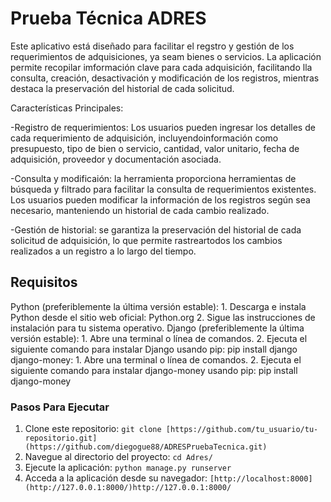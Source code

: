 # Prueba Técnica ADRES
  
  Este aplicativo está diseñado para facilitar el regstro y gestión de los requerimientos de adquisiciones, ya seam bienes o servicios.
  La aplicación permite recopilar imformación clave para cada adquisición, facilitando lla consulta, creación, desactivación y modificación
  de los registros, mientras destaca la preservación del historial de cada solicitud.

Características Principales:

  -Registro de requerimientos: Los usuarios pueden ingresar los detalles de cada requerimiento de adquisición, incluyendoinformación como presupuesto,
  tipo de bien o servicio, cantidad, valor unitario, fecha de adquisición, proveedor y documentación asociada.
  
  -Consulta y modificaión: la herramienta proporciona herramientas de búsqueda y filtrado para facilitar la consulta de requerimientos existentes. 
  Los usuarios pueden modificar la información de los registros según sea necesario, manteniendo un historial de cada cambio realizado.
  
  -Gestión de historial: se garantiza la preservación del historial de cada solicitud de adquisición, lo que permite rastreartodos los cambios 
  realizados a un registro a lo largo del tiempo.

## Requisitos
  
  Python (preferiblemente la última versión estable):
    1. Descarga e instala Python desde el sitio web oficial: Python.org
    2. Sigue las instrucciones de instalación para tu sistema operativo.
  Django (preferiblemente la última versión estable):
    1. Abre una terminal o línea de comandos.
    2. Ejecuta el siguiente comando para instalar Django usando pip:
      pip install django
  django-money:
    1. Abre una terminal o línea de comandos.
    2. Ejecuta el siguiente comando para instalar django-money usando pip:
      pip install django-money

### Pasos Para Ejecutar
1. Clone este repositorio: `git clone [https://github.com/tu_usuario/tu-repositorio.git](https://github.com/diegogue88/ADRESPruebaTecnica.git)`
2. Navegue al directorio del proyecto: `cd Adres/`
4. Ejecute la aplicación: `python manage.py runserver`
5. Acceda a la aplicación desde su navegador: `[http://localhost:8000](http://127.0.0.1:8000/)http://127.0.0.1:8000/`
